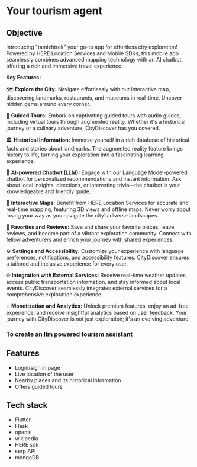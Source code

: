 # Your tourism agent

## Objective 
Introducing "tamizhtrek" your go-to app for effortless city exploration! Powered by HERE Location Services and Mobile SDKs, this mobile app seamlessly combines advanced mapping technology with an AI chatbot, offering a rich and immersive travel experience.

**Key Features:**

🗺️ **Explore the City:**
Navigate effortlessly with our interactive map, discovering landmarks, restaurants, and museums in real-time. Uncover hidden gems around every corner.

🚀 **Guided Tours:**
Embark on captivating guided tours with audio guides, including virtual tours through augmented reality. Whether it's a historical journey or a culinary adventure, CityDiscover has you covered.

🏛️ **Historical Information:**
Immerse yourself in a rich database of historical facts and stories about landmarks. The augmented reality feature brings history to life, turning your exploration into a fascinating learning experience.

🤖 **AI-powered Chatbot (LLM):**
Engage with our Language Model-powered chatbot for personalized recommendations and instant information. Ask about local insights, directions, or interesting trivia—the chatbot is your knowledgeable and friendly guide.

📍 **Interactive Maps:**
Benefit from HERE Location Services for accurate and real-time mapping, featuring 3D views and offline maps. Never worry about losing your way as you navigate the city's diverse landscapes.

🌟 **Favorites and Reviews:**
Save and share your favorite places, leave reviews, and become part of a vibrant exploration community. Connect with fellow adventurers and enrich your journey with shared experiences.

⚙️ **Settings and Accessibility:**
Customize your experience with language preferences, notifications, and accessibility features. CityDiscover ensures a tailored and inclusive experience for every user.

🌐 **Integration with External Services:**
Receive real-time weather updates, access public transportation information, and stay informed about local events. CityDiscover seamlessly integrates external services for a comprehensive exploration experience.

💡 **Monetization and Analytics:**
Unlock premium features, enjoy an ad-free experience, and receive insightful analytics based on user feedback. Your journey with CityDiscover is not just exploration; it's an evolving adventure.



### To create an llm powered tourism assistant 

## Features 

- Login/sign in page
- Live location of the user
- Nearby places and its historical information
- Offers guided tours



## Tech stack 
- Flutter
- Flask
- openai
- wikipedia
- HERE sdk 
- serp API
- mongoDB

